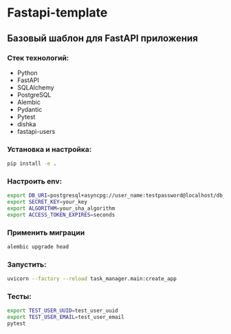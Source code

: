 # Fastapi-template

## Базовый шаблон для FastAPI приложения

### Стек технологий:
- Python
- FastAPI
- SQLAlchemy
- PostgreSQL
- Alembic
- Pydantic
- Pytest
- dishka
- fastapi-users
### Установка и настройка:

```bash
pip install -e .
```

### Настроить env:
```bash
export DB_URI=postgresql+asyncpg://user_name:testpassword@localhost/db_name
export SECRET_KEY=your_key
export ALGORITHM=your_sha_algorithm
export ACCESS_TOKEN_EXPIRES=seconds
```
### Применить миграции
```bash
alembic upgrade head
```
### Запустить:

```bash
uvicorn --factory --reload task_manager.main:create_app
```

### Тесты:

```bash
export TEST_USER_UUID=test_user_uuid
export TEST_USER_EMAIL=test_user_email
pytest
```